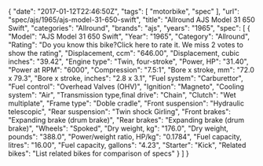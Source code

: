 {
    "date": "2017-01-12T22:46:50Z",
    "tags": [
        "motorbike",
        "spec"
    ],
    "url": "spec\/ajs\/1965\/ajs-model-31-650-swift",
    "title": "Allround AJS Model 31 650 Swift",
    "categories": "Allround",
    "brands": "ajs",
    "years": "1965",
    "spec": [
        {
            "Model": "AJS Model 31 650 Swift",
            "Year": "1965",
            "Category": "Allround",
            "Rating": "Do you know this bike?Click here to rate it. We miss 2 votes to show the rating",
            "Displacement, ccm": "646.00",
            "Displacement, cubic inches": "39.42",
            "Engine type": "Twin, four-stroke",
            "Power, HP": "31.40",
            "Power at RPM": "6000",
            "Compression": "7.5:1",
            "Bore x stroke, mm": "72.0 x 79.3",
            "Bore x stroke, inches": "2.8 x 3.1",
            "Fuel system": "Carburettor",
            "Fuel control": "Overhead Valves (OHV)",
            "Ignition": "Magneto",
            "Cooling system": "Air",
            "Transmission type,final drive": "Chain",
            "Clutch": "Wet multiplate",
            "Frame type": "Doble cradle",
            "Front suspension": "Hydraulic telescopic",
            "Rear suspension": "Twin shock Girling",
            "Front brakes": "Expanding brake (drum brake)",
            "Rear brakes": "Expanding brake (drum brake)",
            "Wheels": "Spoked",
            "Dry weight, kg": "176.0",
            "Dry weight, pounds": "388.0",
            "Power\/weight ratio, HP\/kg": "0.1784",
            "Fuel capacity, litres": "16.00",
            "Fuel capacity, gallons": "4.23",
            "Starter": "Kick",
            "Related bikes": "List related bikes for comparison of specs"
        }
    ]
}